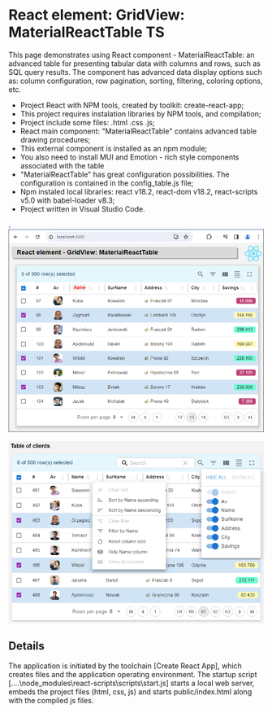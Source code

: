 # React element: GridView: MaterialReactTable TS

This page demonstrates using React component - MaterialReactTable: an advanced table for presenting tabular data with columns and rows, such as SQL query results. The component has advanced data display options such as: column configuration, row pagination, sorting, filtering, coloring options, etc. 

- Project React with NPM tools, created by toolkit: create-react-app;
- This project requires instalation libraries by NPM tools, and compilation;
- Project include some files: .html .css .js;
- React main component: "MaterialReactTable" contains advanced table drawing procedures;
- This external component is installed as an npm module;
- You also need to install MUI and Emotion - rich style components associated with the table
- "MaterialReactTable" has great configuration possibilities. The configuration is contained in the config_table.js file;
- Npm instaled local libraries: react v18.2, react-dom v18.2, react-scripts v5.0 with babel-loader v8.3;
- Project written in Visual Studio Code.

.
![](jpg/Table_Basic_Format_4d.png)

![](jpg/Table_Basic_Format_6d.png)

## Details

The application is initiated by the toolchain [Create React App], which creates files and the application operating environment. The startup script [….\node_modules\react-scripts\scripts\start.js] starts a local web server, embeds the project files (html, css, js) and starts public/index.html along with the compiled js files.
